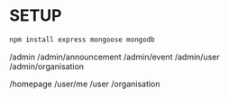 # SETUP

```bash
npm install express mongoose mongodb
```
/admin
/admin/announcement
/admin/event
/admin/user
/admin/organisation

/homepage
/user/me
/user
/organisation

